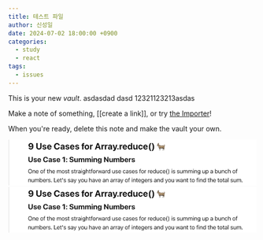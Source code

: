 ```yaml
---
title: 테스트 파일
author: 신성일
date: 2024-07-02 18:00:00 +0900
categories:
  - study
  - react
tags:
  - issues
---
```



This is your new *vault*.    asdasdad   dasd 12321123213asdas

Make a note of something, [[create a link]], or try [the Importer](https://help.obsidian.md/Plugins/Importer)!

When you're ready, delete this note and make the vault your own. 

![](assets/images/Pasted%20image%2020240704102705.png)![](assets/images/Pasted%20image%2020240704102707.png)